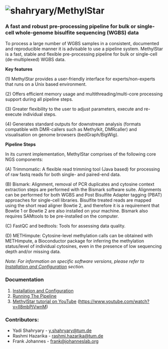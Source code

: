 
# ![shahryary/MethylStar](docs/MethylStar_logo.png)



### A fast and robust pre-processing pipeline for bulk or single-cell whole-genome bisulfite sequencing (WGBS) data

To process a large number of WGBS samples in a consistent, documented and reproducible manner it is advisable to use a pipeline system. MethylStar is a fast, stable and flexible pre-processing pipeline for bulk or single-cell (de-multiplexed) WGBS data.

**Key features**

(1) MethylStar provides a user-friendly interface for experts/non-experts that runs on a Unix based environment.

(2) Offers efficient memory usage and multithreading/multi-core processing support during all pipeline steps.

(3) Greater flexibility to the user to adjust parameters, execute and re-execute individual steps.

(4) Generates standard outputs for downstream analysis (formats compatible with DMR-callers such as Methylkit, DMRcaller) and visualisation on genome browsers (bedGraph/BigWig).

**Pipeline Steps**

In its current implementation, MethylStar comprises of the following core NGS components:

(A) Trimmomatic: A flexible read trimming tool (Java based) for processing of raw fastq reads for both single- and paired-end data.

(B) Bismark: Alignment, removal of PCR duplicates and cytosine context extraction steps are performed with the Bismark software suite. Alignments can be performed for both WGBS and Post Bisulfite Adapter tagging (PBAT) approaches for single-cell libraries. Bisulfite treated reads are mapped using the short read aligner Bowtie 2, and therefore it is a requirement that Bowtie 1 or Bowtie 2 are also installed on your machine. Bismark also requires SAMtools to be pre-installed on the computer.

(C) FastQC and bedtools: Tools for assessing data quality.

(D) METHimpute: Cytosine-level methylation calls can be obtained with METHimpute, a Bioconductor package for inferring the methylation status/level of individual cytosines, even in the presence of low sequencing depth and/or missing data.

*Note: For information on specific software versions, please refer to [Installation and Configuration](docs/installation.md) section.*

### Documentation

1. [Installation and Configuration](docs/installation.md)
2. [Running The Pipeline](docs/runPipeline.md)
3. [MethylStar tutorial on YouTube](#MethylStar_tutorial_on_YouTube)<a name="MethylStar_tutorial_on_YouTube"> (https://www.youtube.com/watch?v=ll8mbPjVwnM)
<!-- 5. [FAQs](docs/faq.md) --->

### Contributors:

- Yadi Shahryary - y.shahryary@tum.de
- Rashmi Hazarika - rashmi.hazarika@tum.de
- Frank Johannes - frank@johanneslab.org
